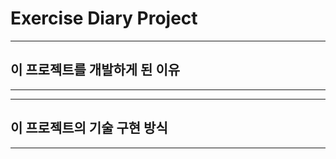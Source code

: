 # Exercise Diary Project

-------------

## 이 프로젝트를 개발하게 된 이유

-------------


-------------

## 이 프로젝트의 기술 구현 방식

--------------
